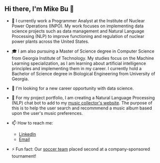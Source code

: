 ## Hi there, I'm Mike Bu 👋

- 💼 I currently work a Programmer Analyst at the Institute of Nuclear Power Operations (INPO). My work focuses on implementing data science projects such as data management and Natural Language Processing (NLP) to improve functioning and regulation of nuclear power plants across the United States.

- 🎓 I am also pursuing a Master of Science degree in Computer Science from Georgia Institute of Technology. My studies focus on the Machine Learning specialization, as I am learning about artificial intelligence principles and implementing them in my career. I currently hold a Bachelor of Science degree in Biological Engineering from University of Georgia.

- 🔭 I'm looking for a new career opportunity with data science.

- 🌱 For my project portfolio, I am creating a Natural Language Processing (NLP) chat bot to add to my [music collector's website](https://www.github.com/mikezbu/album_global). The purpose of this is to help the user search and recommmend a music album based upon the user's music preferences.

- 📫 How to reach me:
  - [LinkedIn](https://www.linkedin.com/in/mikezbu)
  - [Email](mailto:mikezbu97@gmail.com)

- ⚡ Fun fact: Our [soccer team](https://drive.google.com/file/d/1sgKQs0Rr3e6h7Q_OXk0ienl8NoA-s1t4/view?usp=sharing) placed second at a company-sponsored tournament!
<!--
**mikezbu/mikezbu** is a ✨ _special_ ✨ repository because its `README.md` (this file) appears on your GitHub profile.

Here are some ideas to get you started:


- 🌱 I’m currently learning ...
- 👯 I’m looking to collaborate on 
- 🤔 I’m looking for help with ...
- 💬 Ask me about ...
- 📫 How to reach me: ...
- 😄 Pronouns: ...
- ⚡ Fun fact: ...
-->
